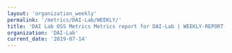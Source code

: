 ```yaml
---
layout: 'organization_weekly'
permalink: '/metrics/DAI-Lab/WEEKLY/'
title: 'DAI Lab OSS Metrics Metrics report for DAI-Lab | WEEKLY-REPORT-2019-07-14'
organization: 'DAI-Lab'
current_date: '2019-07-14'
---
```

